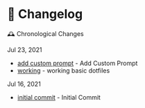 # 📅 Changelog

🕰️ Chronological Changes

<!-- * [title](commit-hash) - desc [pr](ifany) or [issue](ifany) -->

Jul 23, 2021

* [add custom prompt](https://github.com/sujaykumarh/dotfiles/commit/868e6ff5d9b095eb1e8357b2fd917d9fcb9fdcec) - Add Custom Prompt
* [working](https://github.com/sujaykumarh/dotfiles/commit/4cd3560c89c9abcf774c452daf139118542edef9) - working basic dotfiles

Jul 16, 2021

* [initial commit]() - Initial Commit